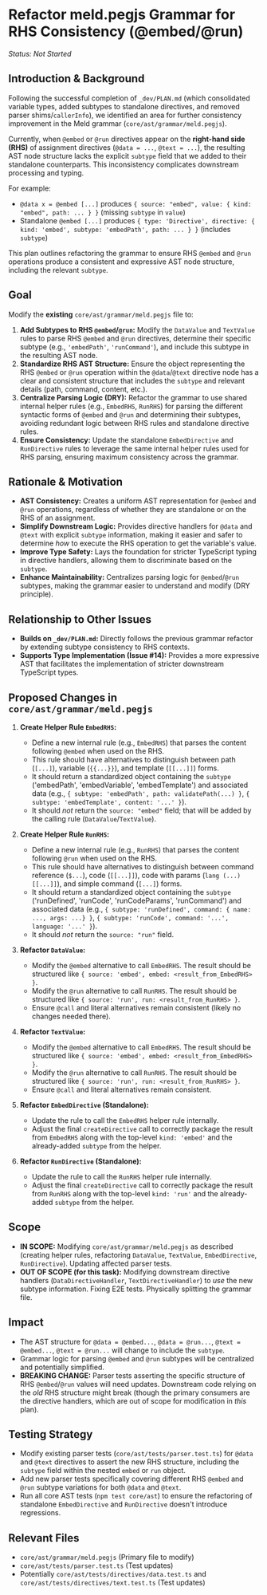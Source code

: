 # Refactor meld.pegjs Grammar for RHS Consistency (@embed/@run)

*Status: Not Started*

## Introduction & Background

Following the successful completion of `_dev/PLAN.md` (which consolidated variable types, added subtypes to standalone directives, and removed parser shims/`callerInfo`), we identified an area for further consistency improvement in the Meld grammar (`core/ast/grammar/meld.pegjs`).

Currently, when `@embed` or `@run` directives appear on the **right-hand side (RHS)** of assignment directives (`@data = ...`, `@text = ...`), the resulting AST node structure lacks the explicit `subtype` field that we added to their standalone counterparts. This inconsistency complicates downstream processing and typing.

For example:
*   `@data x = @embed [...]` produces `{ source: "embed", value: { kind: "embed", path: ... } }` (missing `subtype` in `value`)
*   Standalone `@embed [...]` produces `{ type: 'Directive', directive: { kind: 'embed', subtype: 'embedPath', path: ... } }` (includes `subtype`)

This plan outlines refactoring the grammar to ensure RHS `@embed` and `@run` operations produce a consistent and expressive AST node structure, including the relevant `subtype`.

## Goal

Modify the **existing** `core/ast/grammar/meld.pegjs` file to:

1.  **Add Subtypes to RHS `@embed`/`@run`:** Modify the `DataValue` and `TextValue` rules to parse RHS `@embed` and `@run` directives, determine their specific subtype (e.g., `'embedPath'`, `'runCommand'`), and include this subtype in the resulting AST node.
2.  **Standardize RHS AST Structure:** Ensure the object representing the RHS `@embed` or `@run` operation within the `@data`/`@text` directive node has a clear and consistent structure that includes the `subtype` and relevant details (path, command, content, etc.).
3.  **Centralize Parsing Logic (DRY):** Refactor the grammar to use shared internal helper rules (e.g., `EmbedRHS`, `RunRHS`) for parsing the different syntactic forms of `@embed` and `@run` and determining their subtypes, avoiding redundant logic between RHS rules and standalone directive rules.
4.  **Ensure Consistency:** Update the standalone `EmbedDirective` and `RunDirective` rules to leverage the same internal helper rules used for RHS parsing, ensuring maximum consistency across the grammar.

## Rationale & Motivation

*   **AST Consistency:** Creates a uniform AST representation for `@embed` and `@run` operations, regardless of whether they are standalone or on the RHS of an assignment.
*   **Simplify Downstream Logic:** Provides directive handlers for `@data` and `@text` with explicit `subtype` information, making it easier and safer to determine *how* to execute the RHS operation to get the variable's value.
*   **Improve Type Safety:** Lays the foundation for stricter TypeScript typing in directive handlers, allowing them to discriminate based on the `subtype`.
*   **Enhance Maintainability:** Centralizes parsing logic for `@embed`/`@run` subtypes, making the grammar easier to understand and modify (DRY principle).

## Relationship to Other Issues

*   **Builds on `_dev/PLAN.md`:** Directly follows the previous grammar refactor by extending subtype consistency to RHS contexts.
*   **Supports Type Implementation (Issue #14):** Provides a more expressive AST that facilitates the implementation of stricter downstream TypeScript types.

## Proposed Changes in `core/ast/grammar/meld.pegjs`

1.  **Create Helper Rule `EmbedRHS`:**
    *   Define a new internal rule (e.g., `EmbedRHS`) that parses the content following `@embed` when used on the RHS.
    *   This rule should have alternatives to distinguish between path (`[...]`), variable (`{{...}}`), and template (`[[...]]`) forms.
    *   It should return a standardized object containing the `subtype` ('embedPath', 'embedVariable', 'embedTemplate') and associated data (e.g., `{ subtype: 'embedPath', path: validatePath(...) }`, `{ subtype: 'embedTemplate', content: '...' }`).
    *   It should *not* return the `source: "embed"` field; that will be added by the calling rule (`DataValue`/`TextValue`).

2.  **Create Helper Rule `RunRHS`:**
    *   Define a new internal rule (e.g., `RunRHS`) that parses the content following `@run` when used on the RHS.
    *   This rule should have alternatives to distinguish between command reference (`$...`), code (`[[...]]`), code with params (`lang (...) [[...]]`), and simple command (`[...]`) forms.
    *   It should return a standardized object containing the `subtype` ('runDefined', 'runCode', 'runCodeParams', 'runCommand') and associated data (e.g., `{ subtype: 'runDefined', command: { name: ..., args: ...} }`, `{ subtype: 'runCode', command: '...', language: '...' }`).
    *   It should *not* return the `source: "run"` field.

3.  **Refactor `DataValue`:**
    *   Modify the `@embed` alternative to call `EmbedRHS`. The result should be structured like `{ source: 'embed', embed: <result_from_EmbedRHS> }`.
    *   Modify the `@run` alternative to call `RunRHS`. The result should be structured like `{ source: 'run', run: <result_from_RunRHS> }`.
    *   Ensure `@call` and literal alternatives remain consistent (likely no changes needed there).

4.  **Refactor `TextValue`:**
    *   Modify the `@embed` alternative to call `EmbedRHS`. The result should be structured like `{ source: 'embed', embed: <result_from_EmbedRHS> }`.
    *   Modify the `@run` alternative to call `RunRHS`. The result should be structured like `{ source: 'run', run: <result_from_RunRHS> }`.
    *   Ensure `@call` and literal alternatives remain consistent.

5.  **Refactor `EmbedDirective` (Standalone):**
    *   Update the rule to call the `EmbedRHS` helper rule internally.
    *   Adjust the final `createDirective` call to correctly package the result from `EmbedRHS` along with the top-level `kind: 'embed'` and the already-added `subtype` from the helper.

6.  **Refactor `RunDirective` (Standalone):**
    *   Update the rule to call the `RunRHS` helper rule internally.
    *   Adjust the final `createDirective` call to correctly package the result from `RunRHS` along with the top-level `kind: 'run'` and the already-added `subtype` from the helper.

## Scope

*   **IN SCOPE:** Modifying `core/ast/grammar/meld.pegjs` as described (creating helper rules, refactoring `DataValue`, `TextValue`, `EmbedDirective`, `RunDirective`). Updating affected parser tests.
*   **OUT OF SCOPE (for this task):** Modifying downstream directive handlers (`DataDirectiveHandler`, `TextDirectiveHandler`) to *use* the new subtype information. Fixing E2E tests. Physically splitting the grammar file.

## Impact

*   The AST structure for `@data = @embed...`, `@data = @run...`, `@text = @embed...`, `@text = @run...` will change to include the `subtype`.
*   Grammar logic for parsing `@embed` and `@run` subtypes will be centralized and potentially simplified.
*   **BREAKING CHANGE:** Parser tests asserting the specific structure of RHS `@embed`/`@run` values will need updates. Downstream code relying on the *old* RHS structure might break (though the primary consumers are the directive handlers, which are out of scope for modification in *this* plan).

## Testing Strategy

*   Modify existing parser tests (`core/ast/tests/parser.test.ts`) for `@data` and `@text` directives to assert the new RHS structure, including the `subtype` field within the nested `embed` or `run` object.
*   Add new parser tests specifically covering different RHS `@embed` and `@run` subtype variations for both `@data` and `@text`.
*   Run all core AST tests (`npm test core/ast`) to ensure the refactoring of standalone `EmbedDirective` and `RunDirective` doesn't introduce regressions.

## Relevant Files

*   `core/ast/grammar/meld.pegjs` (Primary file to modify)
*   `core/ast/tests/parser.test.ts` (Test updates)
*   Potentially `core/ast/tests/directives/data.test.ts` and `core/ast/tests/directives/text.test.ts` (Test updates)
